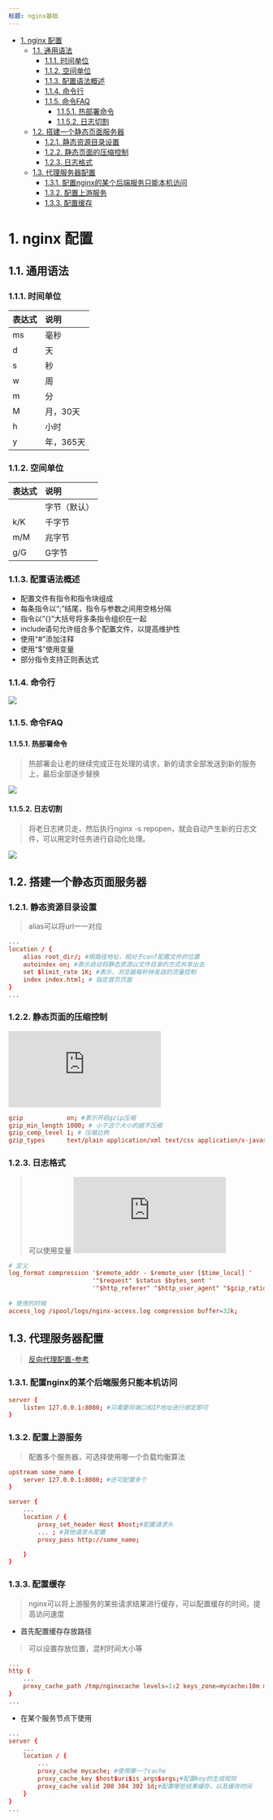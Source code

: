 ```yaml
---
标题: nginx基础
---
```


<!-- TOC -->

- [1. nginx 配置](#1-nginx-配置)
    - [1.1. 通用语法](#11-通用语法)
        - [1.1.1. 时间单位](#111-时间单位)
        - [1.1.2. 空间单位](#112-空间单位)
        - [1.1.3. 配置语法概述](#113-配置语法概述)
        - [1.1.4. 命令行](#114-命令行)
        - [1.1.5. 命令FAQ](#115-命令faq)
            - [1.1.5.1. 热部署命令](#1151-热部署命令)
            - [1.1.5.2. 日志切割](#1152-日志切割)
    - [1.2. 搭建一个静态页面服务器](#12-搭建一个静态页面服务器)
        - [1.2.1. 静态资源目录设置](#121-静态资源目录设置)
        - [1.2.2. 静态页面的压缩控制](#122-静态页面的压缩控制)
        - [1.2.3. 日志格式](#123-日志格式)
    - [1.3. 代理服务器配置](#13-代理服务器配置)
        - [1.3.1. 配置nginx的某个后端服务只能本机访问](#131-配置nginx的某个后端服务只能本机访问)
        - [1.3.2. 配置上游服务](#132-配置上游服务)
        - [1.3.3. 配置缓存](#133-配置缓存)

<!-- /TOC -->

# 1. nginx 配置
## 1.1. 通用语法
### 1.1.1. 时间单位
| 表达式 |说明|
|:---|:---|
|ms|毫秒|
|d|天
|s|秒
|w|周
|m|分
|M|月，30天
|h|小时
|y|年，365天


### 1.1.2. 空间单位
|表达式|说明|
|:---|:---|
||字节（默认）
|k/K|千字节|
|m/M|兆字节|
|g/G|G字节|

### 1.1.3. 配置语法概述
+ 配置文件有指令和指令块组成
+ 每条指令以“;”结尾，指令与参数之间用空格分隔
+ 指令以“{}”大括号将多条指令组织在一起
+ include语句允许组合多个配置文件，以提高维护性
+ 使用“#”添加注释
+ 使用“$”使用变量
+ 部分指令支持正则表达式

### 1.1.4. 命令行
![](./imgs/04.png)

### 1.1.5. 命令FAQ
#### 1.1.5.1. 热部署命令
> 热部署会让老的继续完成正在处理的请求，新的请求全部发送到新的服务上，最后全部逐步替换

![](./imgs/05.png)

#### 1.1.5.2. 日志切割
> 将老日志拷贝走，然后执行nginx -s repopen，就会自动产生新的日志文件，可以用定时任务进行自动化处理。

![](./imgs/06.png)

## 1.2. 搭建一个静态页面服务器
### 1.2.1. 静态资源目录设置
> alias可以将url一一对应
```conf
...
location / {
    alias root_dir/; #根路径地址，相对于conf配置文件的位置
    autoindex on; #表示自动将静态资源以文件目录的方式共享出去
    set $limit_rate 1K; #表示，浏览器每秒钟发送的流量控制
    index index.html; # 指定首页页面
}
...
```

### 1.2.2. 静态页面的压缩控制
![官方文档参考](http://nginx.org/en/docs/http/ngx_http_gzip_module.html)
```conf
gzip            on; #表示开启gzip压缩
gzip_min_length 1000; # 小于这个大小的就不压缩
gzip_comp_level 1; # 压缩比例
gzip_types      text/plain application/xml text/css application/x-javascript text/javascript image/jpeg image/gif image/png application/json; # 压缩文件类型
```

### 1.2.3. 日志格式
> 可以使用变量
![官方文档参考](http://nginx.org/en/docs/http/ngx_http_log_module.html)
```conf
# 定义 
log_format compression '$remote_addr - $remote_user [$time_local] '
                       '"$request" $status $bytes_sent '
                       '"$http_referer" "$http_user_agent" "$gzip_ratio"';
                       
# 使用的时候
access_log /spool/logs/nginx-access.log compression buffer=32k;
```

## 1.3. 代理服务器配置
> [反向代理配置-参考](http://nginx.org/en/docs/http/ngx_http_proxy_module.html) 
### 1.3.1. 配置nginx的某个后端服务只能本机访问
```conf
server {
    listen 127.0.0.1:8080; #只需要将端口和IP地址进行绑定即可
}
```

### 1.3.2. 配置上游服务
> 配置多个服务器，可选择使用哪一个负载均衡算法
```conf
upstream some_name {
    server 127.0.0.1:8080; #还可配置多个
}

server {
    ...
    location / {
        proxy_set_header Host $host;#配置请求头
        ... ; #其他请求头配置
        proxy_pass http://some_name;

    }
}
```

### 1.3.3. 配置缓存
> nginx可以将上游服务的某些请求结果进行缓存，可以配置缓存的时间，提高访问速度

+ 首先配置缓存存放路径
>可以设置存放位置，混村时间大小等

```conf
...
http {
    ...
    proxy_cache_path /tmp/nginxcache levels=1:2 keys_zone=mycache:10m max_size=10g inactive=60m use_temp_path=off;
}
...
```
+ 在某个服务节点下使用
```conf
...
server {
    ...
    location / {
        ...
        proxy_cache mycache; #使用哪一个cache
        proxy_cache_key $host$uri$is_args$args;#配置key的生成规则
        proxy_cache valid 200 304 302 1d;#配置哪些结果缓存，以及缓存时间
    }
}
...
```